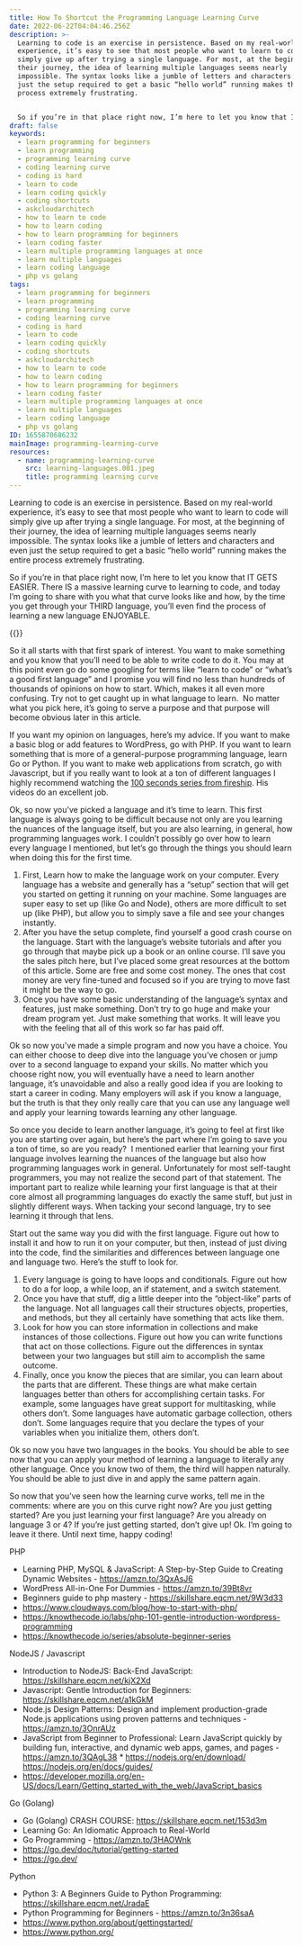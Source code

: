 ```yaml
---
title: How To Shortcut the Programming Language Learning Curve
date: 2022-06-22T04:04:46.256Z
description: >-
  Learning to code is an exercise in persistence. Based on my real-world
  experience, it’s easy to see that most people who want to learn to code will
  simply give up after trying a single language. For most, at the beginning of
  their journey, the idea of learning multiple languages seems nearly
  impossible. The syntax looks like a jumble of letters and characters and even
  just the setup required to get a basic “hello world” running makes the entire
  process extremely frustrating. 


  So if you’re in that place right now, I’m here to let you know that IT GETS EASIER. There IS a massive learning curve to learning to code, and today I’m going to share with you what that curve looks like and how, by the time you get through your THIRD language, you’ll even find the process of learning a new language ENJOYABLE.
draft: false
keywords:
  - learn programming for beginners
  - learn programming
  - programming learning curve
  - coding learning curve
  - coding is hard
  - learn to code
  - learn coding quickly
  - coding shortcuts
  - askcloudarchitech
  - how to learn to code
  - how to learn coding
  - how to learn programming for beginners
  - learn coding faster
  - learn multiple programming languages at once
  - learn multiple languages
  - learn coding language
  - php vs golang
tags:
  - learn programming for beginners
  - learn programming
  - programming learning curve
  - coding learning curve
  - coding is hard
  - learn to code
  - learn coding quickly
  - coding shortcuts
  - askcloudarchitech
  - how to learn to code
  - how to learn coding
  - how to learn programming for beginners
  - learn coding faster
  - learn multiple programming languages at once
  - learn multiple languages
  - learn coding language
  - php vs golang
ID: 1655870686232
mainImage: programming-learning-curve
resources:
  - name: programming-learning-curve
    src: learning-languages.001.jpeg
    title: programming learning curve
---
```

Learning to code is an exercise in persistence. Based on my real-world experience, it’s easy to see that most people who want to learn to code will simply give up after trying a single language. For most, at the beginning of their journey, the idea of learning multiple languages seems nearly impossible. The syntax looks like a jumble of letters and characters and even just the setup required to get a basic “hello world” running makes the entire process extremely frustrating. 

So if you’re in that place right now, I’m here to let you know that IT GETS EASIER. There IS a massive learning curve to learning to code, and today I’m going to share with you what that curve looks like and how, by the time you get through your THIRD language, you’ll even find the process of learning a new language ENJOYABLE.

{{<youtube B00WirSlsNU >}}

So it all starts with that first spark of interest. You want to make something and you know that you’ll need to be able to write code to do it. You may at this point even go do some googling for terms like “learn to code” or “what’s a good first language” and I promise you will find no less than hundreds of thousands of opinions on how to start. Which, makes it all even more confusing. Try not to get caught up in what language to learn.  No matter what you pick here, it’s going to serve a purpose and that purpose will become obvious later in this article. 

If you want my opinion on languages, here’s my advice. If you want to make a basic blog or add features to WordPress, go with PHP. If you want to learn something that is more of a general-purpose programming language, learn Go or Python. If you want to make web applications from scratch, go with Javascript, but if you really want to look at a ton of different languages I highly recommend watching the [100 seconds series from fireship](https://www.youtube.com/playlist?list=PL0vfts4VzfNiI1BsIK5u7LpPaIDKMJIDN). His videos do an excellent job.

Ok, so now you’ve picked a language and it’s time to learn. This first language is always going to be difficult because not only are you learning the nuances of the language itself, but you are also learning, in general, how programming languages work. I couldn’t possibly go over how to learn every language I mentioned, but let’s go through the things you should learn when doing this for the first time. 

1. First, Learn how to make the language work on your computer. Every language has a website and generally has a “setup” section that will get you started on getting it running on your machine. Some languages are super easy to set up (like Go and Node), others are more difficult to set up (like PHP), but allow you to simply save a file and see your changes instantly. 
2. After you have the setup complete, find yourself a good crash course on the language. Start with the language’s website tutorials and after you go through that maybe pick up a book or an online course. I’ll save you the sales pitch here, but I’ve placed some great resources at the bottom of this article. Some are free and some cost money. The ones that cost money are very fine-tuned and focused so if you are trying to move fast it might be the way to go. 
3. Once you have some basic understanding of the language’s syntax and features, just make something. Don’t try to go huge and make your dream program yet. Just make something that works. It will leave you with the feeling that all of this work so far has paid off. 

Ok so now you’ve made a simple program and now you have a choice. You can either choose to deep dive into the language you’ve chosen or jump over to a second language to expand your skills. No matter which you choose right now, you will eventually have a need to learn another language, it’s unavoidable and also a really good idea if you are looking to start a career in coding. Many employers will ask if you know a language, but the truth is that they only really care that you can use any language well and apply your learning towards learning any other language. 

So once you decide to learn another language, it’s going to feel at first like you are starting over again, but here’s the part where I’m going to save you a ton of time, so are you ready?  I mentioned earlier that learning your first language involves learning the nuances of the language but also how programming languages work in general. Unfortunately for most self-taught programmers, you may not realize the second part of that statement. The important part to realize while learning your first language is that at their core almost all programming languages do exactly the same stuff, but just in slightly different ways. When tacking your second language, try to see learning it through that lens. 

Start out the same way you did with the first language. Figure out how to install it and how to run it on your computer, but then, instead of just diving into the code, find the similarities and differences between language one and language two. Here’s the stuff to look for. 

1. Every language is going to have loops and conditionals. Figure out how to do a for loop, a while loop, an if statement, and a switch statement. 
2. Once you have that stuff, dig a little deeper into the “object-like” parts of the language. Not all languages call their structures objects, properties, and methods, but they all certainly have something that acts like them. 
3. Look for how you can store information in collections and make instances of those collections. Figure out how you can write functions that act on those collections. Figure out the differences in syntax between your two languages but still aim to accomplish the same outcome. 
4. Finally, once you know the pieces that are similar, you can learn about the parts that are different. These things are what make certain languages better than others for accomplishing certain tasks. For example, some languages have great support for multitasking, while others don’t. Some languages have automatic garbage collection, others don’t. Some languages require that you declare the types of your variables when you initialize them, others don’t. 

Ok so now you have two languages in the books. You should be able to see now that you can apply your method of learning a language to literally any other language. Once you know two of them, the third will happen naturally. You should be able to just dive in and apply the same pattern again. 

So now that you’ve seen how the learning curve works, tell me in the comments: where are you on this curve right now? Are you just getting started? Are you just learning your first language? Are you already on language 3 or 4? If you’re just getting started, don’t give up! Ok. I’m going to leave it there. Until next time, happy coding! 

PHP 

* Learning PHP, MySQL & JavaScript: A Step-by-Step Guide to Creating Dynamic Websites - https://amzn.to/3QxAsJ6 
* WordPress All-in-One For Dummies - https://amzn.to/39Bt8vr 
* Beginners guide to php mastery - https://skillshare.eqcm.net/9W3d33 
* https://www.cloudways.com/blog/how-to-start-with-php/ 
* https://knowthecode.io/labs/php-101-gentle-introduction-wordpress-programming 
* https://knowthecode.io/series/absolute-beginner-series 

NodeJS / Javascript 

* Introduction to NodeJS: Back-End JavaScript: https://skillshare.eqcm.net/kjX2Xd
* Javascript: Gentle Introduction for Beginners: https://skillshare.eqcm.net/a1kGkM
* Node.js Design Patterns: Design and implement production-grade Node.js applications using proven patterns and techniques - https://amzn.to/3OnrAUz 
* JavaScript from Beginner to Professional: Learn JavaScript quickly by building fun, interactive, and dynamic web apps, games, and pages - https://amzn.to/3QAgL38 * https://nodejs.org/en/download/ https://nodejs.org/en/docs/guides/ 
* https://developer.mozilla.org/en-US/docs/Learn/Getting_started_with_the_web/JavaScript_basics 

Go (Golang) 

* Go (Golang) CRASH COURSE: https://skillshare.eqcm.net/153d3m 
* Learning Go: An Idiomatic Approach to Real-World 
* Go Programming - https://amzn.to/3HAOWnk 
* https://go.dev/doc/tutorial/getting-started 
* https://go.dev/ 

Python 

* Python 3: A Beginners Guide to Python Programming: https://skillshare.eqcm.net/JradaE 
* Python Programming for Beginners - https://amzn.to/3n36saA 
* https://www.python.org/about/gettingstarted/ 
* https://www.python.org/
